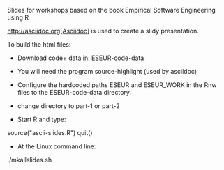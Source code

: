 
Slides for workshops based on the book Empirical Software Engineering using R

http://asciidoc.org[Asciidoc] is used to create a slidy presentation.

To build the html files:

* Download code+ data in: ESEUR-code-data

* You will need the program source-highlight (used by asciidoc)

* Configure the hardcoded paths ESEUR and ESEUR_WORK in the Rnw files to the ESEUR-code-data directory.

* change directory to part-1 or part-2

* Start R and type:

 source("ascii-slides.R")
 quit()

* At the Linux command line:

 ./mkallslides.sh


